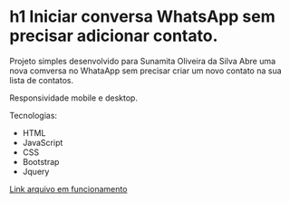 # h1 Iniciar conversa WhatsApp sem precisar adicionar contato.

Projeto simples desenvolvido para Sunamita Oliveira da Silva
Abre uma nova comversa no WhataApp sem precisar criar um novo contato na sua lista de contatos.


Responsividade mobile e desktop.


Tecnologias:
- HTML
- JavaScript
- CSS
- Bootstrap
- Jquery

[Link arquivo em funcionamento](https://tilico74.github.io/conv_whatsapp/) 

